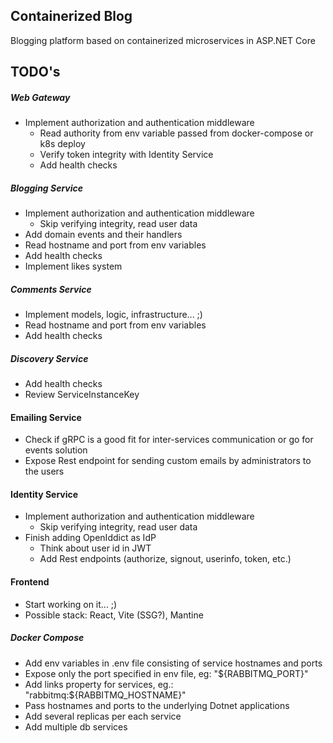 ## Containerized Blog

Blogging platform based on containerized microservices in ASP.NET Core

## TODO's

##### Web Gateway

- Implement authorization and authentication middleware
  - Read authority from env variable passed from docker-compose or k8s deploy
  - Verify token integrity with Identity Service
  - Add health checks

##### Blogging Service

- Implement authorization and authentication middleware
  - Skip verifying integrity, read user data
- Add domain events and their handlers
- Read hostname and port from env variables
- Add health checks
- Implement likes system

##### Comments Service

- Implement models, logic, infrastructure... ;)
- Read hostname and port from env variables
- Add health checks

##### Discovery Service

- Add health checks
- Review ServiceInstanceKey

#### Emailing Service

- Check if gRPC is a good fit for inter-services communication or go for events solution
- Expose Rest endpoint for sending custom emails by administrators to the users

#### Identity Service

- Implement authorization and authentication middleware
  - Skip verifying integrity, read user data
- Finish adding OpenIddict as IdP
  - Think about user id in JWT
  - Add Rest endpoints (authorize, signout, userinfo, token, etc.)

#### Frontend

- Start working on it... ;)
- Possible stack: React, Vite (SSG?), Mantine

##### Docker Compose

- Add env variables in .env file consisting of service hostnames and ports
- Expose only the port specified in env file, eg: "${RABBITMQ_PORT}"
- Add links property for services, eg.: "rabbitmq:${RABBITMQ_HOSTNAME}"
- Pass hostnames and ports to the underlying Dotnet applications
- Add several replicas per each service
- Add multiple db services
